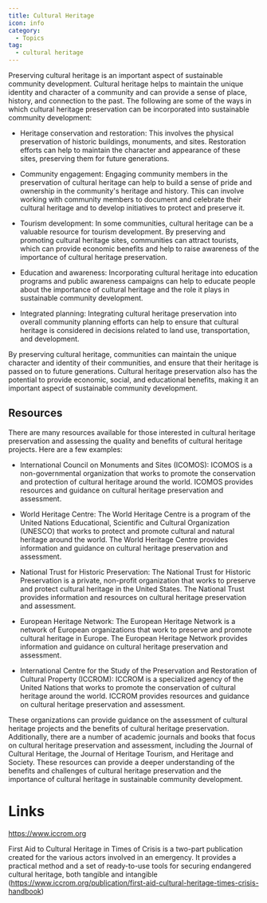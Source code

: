 ```yaml
---
title: Cultural Heritage
icon: info
category:
  - Topics
tag:
  - cultural heritage
---
```


Preserving cultural heritage is an important aspect of sustainable community development. Cultural heritage helps to maintain the unique identity and character of a community and can provide a sense of place, history, and connection to the past. The following are some of the ways in which cultural heritage preservation can be incorporated into sustainable community development:

- Heritage conservation and restoration: This involves the physical preservation of historic buildings, monuments, and sites. Restoration efforts can help to maintain the character and appearance of these sites, preserving them for future generations.

- Community engagement: Engaging community members in the preservation of cultural heritage can help to build a sense of pride and ownership in the community's heritage and history. This can involve working with community members to document and celebrate their cultural heritage and to develop initiatives to protect and preserve it.

- Tourism development: In some communities, cultural heritage can be a valuable resource for tourism development. By preserving and promoting cultural heritage sites, communities can attract tourists, which can provide economic benefits and help to raise awareness of the importance of cultural heritage preservation.

- Education and awareness: Incorporating cultural heritage into education programs and public awareness campaigns can help to educate people about the importance of cultural heritage and the role it plays in sustainable community development.

- Integrated planning: Integrating cultural heritage preservation into overall community planning efforts can help to ensure that cultural heritage is considered in decisions related to land use, transportation, and development.

By preserving cultural heritage, communities can maintain the unique character and identity of their communities, and ensure that their heritage is passed on to future generations. Cultural heritage preservation also has the potential to provide economic, social, and educational benefits, making it an important aspect of sustainable community development.

## Resources


There are many resources available for those interested in cultural heritage preservation and assessing the quality and benefits of cultural heritage projects. Here are a few examples:

- International Council on Monuments and Sites (ICOMOS): ICOMOS is a non-governmental organization that works to promote the conservation and protection of cultural heritage around the world. ICOMOS provides resources and guidance on cultural heritage preservation and assessment.

- World Heritage Centre: The World Heritage Centre is a program of the United Nations Educational, Scientific and Cultural Organization (UNESCO) that works to protect and promote cultural and natural heritage around the world. The World Heritage Centre provides information and guidance on cultural heritage preservation and assessment.

- National Trust for Historic Preservation: The National Trust for Historic Preservation is a private, non-profit organization that works to preserve and protect cultural heritage in the United States. The National Trust provides information and resources on cultural heritage preservation and assessment.

- European Heritage Network: The European Heritage Network is a network of European organizations that work to preserve and promote cultural heritage in Europe. The European Heritage Network provides information and guidance on cultural heritage preservation and assessment.

- International Centre for the Study of the Preservation and Restoration of Cultural Property (ICCROM): ICCROM is a specialized agency of the United Nations that works to promote the conservation of cultural heritage around the world. ICCROM provides resources and guidance on cultural heritage preservation and assessment.

These organizations can provide guidance on the assessment of cultural heritage projects and the benefits of cultural heritage preservation. Additionally, there are a number of academic journals and books that focus on cultural heritage preservation and assessment, including the Journal of Cultural Heritage, the Journal of Heritage Tourism, and Heritage and Society. These resources can provide a deeper understanding of the benefits and challenges of cultural heritage preservation and the importance of cultural heritage in sustainable community development.

# Links

https://www.iccrom.org

First Aid to Cultural Heritage in Times of Crisis is a two-part publication created for the various actors involved in an emergency. It provides a practical method and a set of ready-to-use tools for securing endangered cultural heritage, both tangible and intangible (https://www.iccrom.org/publication/first-aid-cultural-heritage-times-crisis-handbook)
